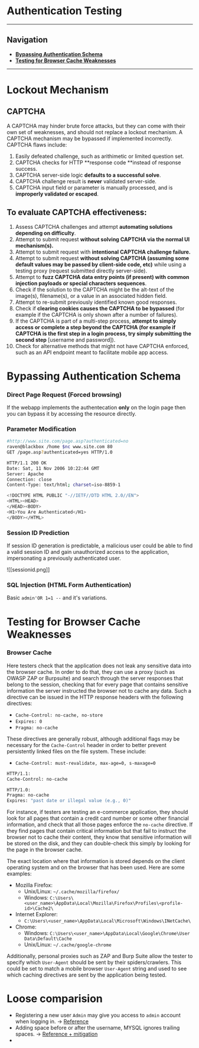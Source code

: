 # Authentication Testing
---
## Navigation
- **[Bypassing Authentication Schema](#Bypassing%20Authentication%20Schema)**
- **[Testing for Browser Cache Weaknesses](#Testing%20for%20Browser%20Cache%20Weaknesses)**
---
# Lockout Mechanism
##  CAPTCHA
A CAPTCHA may hinder brute force attacks, but they can come with their own set of weaknesses, and should not replace a lockout mechanism. A CAPTCHA mechanism may be bypassed if implemented incorrectly. CAPTCHA flaws include:
1.  Easily defeated challenge, such as arithimetic or limited question set.
2.  CAPTCHA checks for HTTP **response code **instead of response success.
3.  CAPTCHA server-side logic **defaults to a successful solve**.
4.  CAPTCHA challenge result is **never** validated server-side.
5.  CAPTCHA input field or parameter is manually processed, and is **improperly validated or escaped**.

## To evaluate CAPTCHA effectiveness:
1.  Assess CAPTCHA challenges and attempt **automating solutions depending on difficulty**.
2.  Attempt to submit request **without solving CAPTCHA via the normal UI mechanism(s).**
3.  Attempt to submit request with **intentional CAPTCHA challenge failure.**
4.  Attempt to submit request **without solving CAPTCHA (assuming some default values may be passed by client-side code, etc)** while using a testing proxy (request submitted directly server-side).
5.  Attempt to **fuzz CAPTCHA data entry points (if present) with common injection payloads or special characters sequences**.
6.  Check if the solution to the CAPTCHA might be the alt-text of the image(s), filename(s), or a value in an associated hidden field.
7.  Attempt to re-submit previously identified known good responses.
8.  Check if **clearing cookies causes the CAPTCHA to be bypassed** (for example if the CAPTCHA is only shown after a number of failures).
9.  If the CAPTCHA is part of a multi-step process, **attempt to simply access or complete a step beyond the CAPTCHA (for example if CAPTCHA is the first step in a login process, try simply submitting the second step** [username and password]).
10.  Check for alternative methods that might not have CAPTCHA enforced, such as an API endpoint meant to facilitate mobile app access.

# Bypassing Authentication Schema
### Direct Page Request (Forced browsing)
If the webapp implements  the authentecation  **only** on the login page then you can bypass it by accessing the resource directly.
### Parameter Modification
```bash
#http://www.site.com/page.asp?authenticated=no
raven@blackbox /home $nc www.site.com 80
GET /page.asp?authenticated=yes HTTP/1.0

HTTP/1.1 200 OK
Date: Sat, 11 Nov 2006 10:22:44 GMT
Server: Apache
Connection: close
Content-Type: text/html; charset=iso-8859-1

<!DOCTYPE HTML PUBLIC "-//IETF//DTD HTML 2.0//EN">
<HTML><HEAD>
</HEAD><BODY>
<H1>You Are Authenticated</H1>
</BODY></HTML>
```
### Session ID Prediction
If session ID generation is predictable, a malicious user could be able to find a valid session ID and gain unauthorized access to the application, impersonating a previously authenticated user.

![[sessionid.png]]

### SQL Injection (HTML Form Authentication)
Basic `admin'OR 1=1 --` and it's variations.

# Testing for Browser Cache Weaknesses
### Browser Cache
Here testers check that the application does not leak any sensitive data into the browser cache. In order to do that, they can use a proxy (such as OWASP ZAP or Burpsuite) and search through the server responses that belong to the session, checking that for every page that contains sensitive information the server instructed the browser not to cache any data. Such a directive can be issued in the HTTP response headers with the following directives:

-   `Cache-Control: no-cache, no-store`
-   `Expires: 0`
-   `Pragma: no-cache`

These directives are generally robust, although additional flags may be necessary for the `Cache-Control` header in order to better prevent persistently linked files on the file system. These include:

-   `Cache-Control: must-revalidate, max-age=0, s-maxage=0`

```bash
HTTP/1.1:
Cache-Control: no-cache
```

```bash
HTTP/1.0:
Pragma: no-cache
Expires: "past date or illegal value (e.g., 0)"
```
For instance, if testers are testing an e-commerce application, they should look for all pages that contain a credit card number or some other financial information, and check that all those pages enforce the `no-cache` directive. If they find pages that contain critical information but that fail to instruct the browser not to cache their content, they know that sensitive information will be stored on the disk, and they can double-check this simply by looking for the page in the browser cache.

The exact location where that information is stored depends on the client operating system and on the browser that has been used. Here are some examples:

-   Mozilla Firefox:
    -   Unix/Linux: `~/.cache/mozilla/firefox/`
    -   Windows: `C:\Users\<user_name>\AppData\Local\Mozilla\Firefox\Profiles\<profile-id>\Cache2\`
-   Internet Explorer:
    -   `C:\Users\<user_name>\AppData\Local\Microsoft\Windows\INetCache\`
-   Chrome:
    -   Windows: `C:\Users\<user_name>\AppData\Local\Google\Chrome\User Data\Default\Cache`
    -   Unix/Linux: `~/.cache/google-chrome`

Additionally, personal proxies such as ZAP and Burp Suite allow the tester to specify which `User-Agent` should be sent by their spiders/crawlers. This could be set to match a mobile browser `User-Agent` string and used to see which caching directives are sent by the application being tested.

# Loose comparision
- Registering a new user `Admin` may give you access to `admin` account when logging in. -> [Reference](https://pentesterlab.com/exercises/authe_03/course) 
- Adding space before or after the username, MYSQL ignores trailing spaces. -> [Reference + mitigation](https://pentesterlab.com/exercises/authe_04/course)
- 